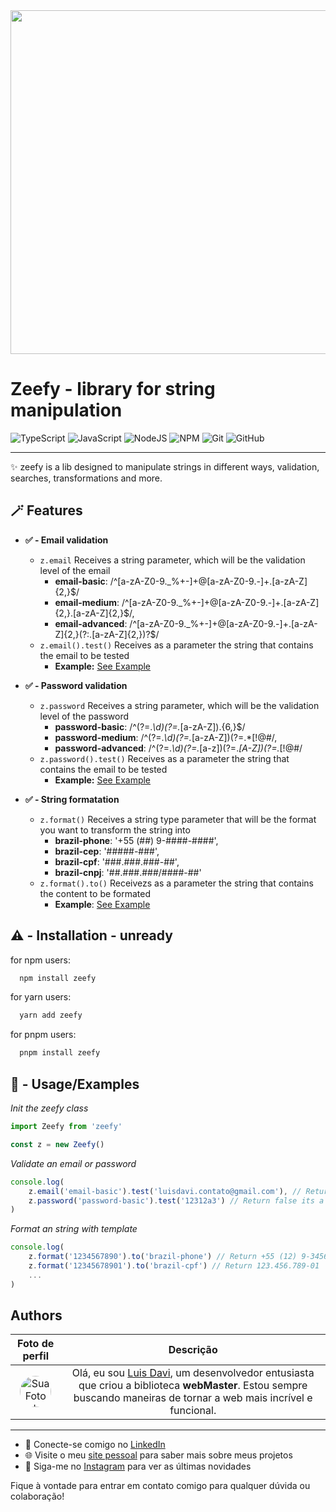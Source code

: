 
<img src="https://i.imgur.com/2UuqFWC.png" width="550"/>


# Zeefy - library for string manipulation

![TypeScript](https://img.shields.io/badge/typescript-%23007ACC.svg?style=for-the-badge&logo=typescript&logoColor=white)
![JavaScript](https://img.shields.io/badge/javascript-%23323330.svg?style=for-the-badge&logo=javascript&logoColor=%23F7DF1E)
![NodeJS](https://img.shields.io/badge/node.js-6DA55F?style=for-the-badge&logo=node.js&logoColor=white)
![NPM](https://img.shields.io/badge/NPM-%23CB3837.svg?style=for-the-badge&logo=npm&logoColor=white)
![Git](https://img.shields.io/badge/git-%23F05033.svg?style=for-the-badge&logo=git&logoColor=white)
![GitHub](https://img.shields.io/badge/github-%23121011.svg?style=for-the-badge&logo=github&logoColor=white)

---

✨ zeefy is a lib designed to manipulate strings in different ways, validation, searches, transformations and more. 



## 🪄 Features

- **✅ - Email validation**
    - `z.email` Receives a string parameter, which will be the validation level of the email
        - **email-basic**: /^[a-zA-Z0-9._%+-]+@[a-zA-Z0-9.-]+\.[a-zA-Z]{2,}$/
        - **email-medium**: /^[a-zA-Z0-9._%+-]+@[a-zA-Z0-9.-]+\.[a-zA-Z]{2,}\.[a-zA-Z]{2,}$/,
        - **email-advanced**: /^[a-zA-Z0-9._%+-]+@[a-zA-Z0-9.-]+\.[a-zA-Z]{2,}(?:\.[a-zA-Z]{2,})?$/
    - `z.email().test()` Receives as a parameter the string that contains the email to be tested
        - **Example:** [See Example](https://github.com/webldavi/zeefy#---usageexamples)
          
- **✅ - Password validation**
    - `z.password` Receives a string parameter, which will be the validation level of the password
        - **password-basic**: /^(?=.*\d)(?=.*[a-zA-Z]).{6,}$/
        - **password-medium**: /^(?=.*\d)(?=.*[a-zA-Z])(?=.*[!@#$%^&*]).{8,}$/,
        - **password-advanced**: /^(?=.*\d)(?=.*[a-z])(?=.*[A-Z])(?=.*[!@#$%^&*]).{10,}$/
    - `z.password().test()` Receives as a parameter the string that contains the email to be tested
        - **Example:** [See Example](https://github.com/webldavi/zeefy#---usageexamples)
     
- **✅ - String formatation**
  - `z.format()` Receives a string type parameter that will be the format you want to transform the string into
      - **brazil-phone**: '+55 (##) 9-####-####',
      - **brazil-cep**: '#####-###',
      - **brazil-cpf**: '###.###.###-##',
      - **brazil-cnpj**: '##.###.###/####-##'
  - `z.format().to()` Receivezs as a parameter the string that contains the content to be formated
      - **Example**: [See Example](https://github.com/webldavi/zeefy#---usageexamples)

## ⚠️ - Installation - unready

for npm users:
```bash
  npm install zeefy
```
for yarn users:
```bash
  yarn add zeefy
```
for pnpm users:
```bash
  pnpm install zeefy
```
    
## 🚀 - Usage/Examples

*Init the zeefy class*

```javascript
import Zeefy from 'zeefy'

const z = new Zeefy()
```

*Validate an email or password*

```javascript
console.log(
    z.email('email-basic').test('luisdavi.contato@gmail.com'), // Return true its a valid email
    z.password('password-basic').test('12312a3') // Return false its a not valid password
)
```

*Format an string with template*
```javascript
console.log(
    z.format('1234567890').to('brazil-phone') // Return +55 (12) 9-3456-7890
    z.format('12345678901').to('brazil-cpf') // Return 123.456.789-01
    ...
)
```
## Authors

| Foto de perfil      | Descrição |
| :-------------------: | :---------: |
| <img src="https://avatars.githubusercontent.com/u/89264926?v=4" alt="Sua Foto de Perfil" width="50" height="50" style="border-radius: 99px">     | Olá, eu sou [Luis Davi](https://luisdavi.vercel.app), um desenvolvedor entusiasta que criou a biblioteca **webMaster**. Estou sempre buscando maneiras de tornar a web mais incrível e funcional.

---

- 💼 Conecte-se comigo no [LinkedIn](https://www.linkedin.com/in/luisdav1)
- 🌐 Visite o meu [site pessoal](https://luisdavi.tech) para saber mais sobre meus projetos
- 📸 Siga-me no [Instagram](https://instagram.com/lu1s.dev) para ver as últimas novidades

Fique à vontade para entrar em contato comigo para qualquer dúvida ou colaboração!

